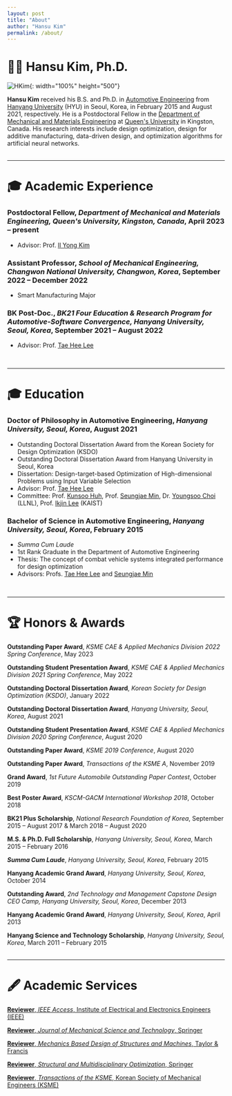 ```yaml
---
layout: post
title: "About"
author: "Hansu Kim"
permalink: /about/
---
```

   
# 👨‍🏫 Hansu Kim, Ph.D.   
   
![HKim](https://user-images.githubusercontent.com/54526956/185015952-2b93fed0-d64c-4fe7-b2d5-03f732a21a7b.jpg){: width="100%" height="500"}   
   
**Hansu Kim** received his B.S. and Ph.D. in [Automotive Engineering](https://ae.hanyang.ac.kr/) from [Hanyang University](https://www.hanyang.ac.kr/) (HYU) in Seoul, Korea, in February 2015 and August 2021, respectively. He is a Postdoctoral Fellow in the [Department of Mechanical and Materials Engineering](https://smithengineering.queensu.ca/mme/) at [Queen's University](https://www.queensu.ca/) in Kingston, Canada. His research interests include design optimization, design for additive manufacturing, data-driven design, and optimization algorithms for artificial neural networks.   
<br/>   
   
***   
   
# 🎓 Academic Experience   
### Postdoctoral Fellow, *Department of Mechanical and Materials Engineering, Queen's University, Kingston, Canada*, April 2023 – present   
* Advisor: Prof. [Il Yong Kim](https://scholar.google.co.kr/citations?hl=en&user=9nbcizgAAAAJ)    
   
### Assistant Professor, *School of Mechanical Engineering, Changwon National University, Changwon, Korea*, September 2022 – December 2022   
* Smart Manufacturing Major   
   
### BK Post-Doc., *BK21 Four Education & Research Program for Automotive-Software Convergence, Hanyang University, Seoul, Korea*, September 2021 – August 2022   
* Advisor: Prof. [Tae Hee Lee](https://scholar.google.co.kr/citations?hl=en&user=JxC_VGgAAAAJ)
<br/>   
   
***   
   
# 🎓 Education   
   
### Doctor of Philosophy in Automotive Engineering, *Hanyang University, Seoul, Korea*, August 2021   
* Outstanding Doctoral Dissertation Award from the Korean Society for Design Optimization (KSDO)   
* Outstanding Doctoral Dissertation Award from Hanyang University in Seoul, Korea   
* Dissertation: Design-target-based Optimization of High-dimensional Problems using Input Variable Selection   
* Advisor: Prof. [Tae Hee Lee](https://scholar.google.co.kr/citations?hl=en&user=JxC_VGgAAAAJ)   
* Committee: Prof. [Kunsoo Huh](https://scholar.google.co.kr/citations?user=iRQAwt8AAAAJ&hl=en), Prof. [Seungjae Min](https://scholar.google.co.kr/citations?user=1umyIqAAAAAJ&hl=en), Dr. [Youngsoo Choi](https://scholar.google.co.kr/citations?hl=en&user=sR5IHFQAAAAJ) (LLNL), Prof. [Ikjin Lee](https://scholar.google.co.kr/citations?hl=en&user=XoXGvT8AAAAJ) (KAIST)   

### Bachelor of Science in Automotive Engineering, *Hanyang University, Seoul, Korea*, February 2015   
* *Summa Cum Laude*   
* 1st Rank Graduate in the Department of Automotive Engineering   
* Thesis: The concept of combat vehicle systems integrated performance for design optimization   
* Advisors: Profs. [Tae Hee Lee](https://scholar.google.co.kr/citations?hl=en&user=JxC_VGgAAAAJ) and [Seungjae Min](https://scholar.google.co.kr/citations?user=1umyIqAAAAAJ&hl=en)   
<br/>   
   
***   

# 🏆 Honors & Awards   
**Outstanding Paper Award**, *KSME CAE & Applied Mechanics Division 2022 Spring Conference*, May 2023   
   
**Outstanding Student Presentation Award**, *KSME CAE & Applied Mechanics Division 2021 Spring Conference*, May 2022   
   
**Outstanding Doctoral Dissertation Award**, *Korean Society for Design Optimization (KSDO)*, January 2022   
   
**Outstanding Doctoral Dissertation Award**, *Hanyang University, Seoul, Korea*, August 2021   
   
**Outstanding Student Presentation Award**, *KSME CAE & Applied Mechanics Division 2020 Spring Conference*, August 2020   
   
**Outstanding Paper Award**, *KSME 2019 Conference*, August 2020   
   
**Outstanding Paper Award**, *Transactions of the KSME A*, November 2019   
   
**Grand Award**, *1st Future Automobile Outstanding Paper Contest*, October 2019   
   
**Best Poster Award**, *KSCM-GACM International Workshop 2018*, October 2018   
   
**BK21 Plus Scholarship**, *National Research Foundation of Korea*, September 2015 – August 2017 & March 2018 – August 2020   
   
**M.S. & Ph.D. Full Scholarship**, *Hanyang University, Seoul, Korea*, March 2015 – February 2016   
   
***Summa Cum Laude***, *Hanyang University, Seoul, Korea*, February 2015   
   
**Hanyang Academic Grand Award**, *Hanyang University, Seoul, Korea*, October 2014   
   
**Outstanding Award**, *2nd Technology and Management Capstone Design CEO Camp, Hanyang University, Seoul, Korea*, December 2013   
   
**Hanyang Academic Grand Award**, *Hanyang University, Seoul, Korea*, April 2013   
   
**Hanyang Science and Technology Scholarship**, *Hanyang University, Seoul, Korea*, March 2011 – February 2015   
<br/>   
   
***   
   
# 🖋️ Academic Services   
[**Reviewer**, *IEEE Access*, Institute of Electrical and Electronics Engineers (IEEE)](https://ieeeaccess.ieee.org/)   
   
[**Reviewer**, *Journal of Mechanical Science and Technology*, Springer](https://www.springer.com/journal/12206)   
   
[**Reviewer**, *Mechanics Based Design of Structures and Machines*, Taylor & Francis](https://www.tandfonline.com/journals/lmbd20)   
   
[**Reviewer**, *Structural and Multidisciplinary Optimization*, Springer](https://www.springer.com/journal/158/)   
   
[**Reviewer**, *Transactions of the KSME*, Korean Society of Mechanical Engineers (KSME)](http://journal.ksme.or.kr/)     
